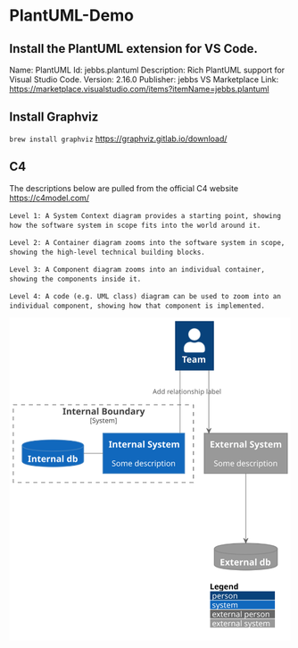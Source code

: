 # PlantUML-Demo

## Install the PlantUML extension for VS Code.

Name: PlantUML
Id: jebbs.plantuml
Description: Rich PlantUML support for Visual Studio Code.
Version: 2.16.0
Publisher: jebbs
VS Marketplace Link: https://marketplace.visualstudio.com/items?itemName=jebbs.plantuml

## Install Graphviz

`brew install graphviz`
https://graphviz.gitlab.io/download/


## C4

The descriptions below are pulled from the official C4 website https://c4model.com/

`Level 1: A System Context diagram provides a starting point, showing how the software system in scope fits into the world around it.`

`Level 2: A Container diagram zooms into the software system in scope, showing the high-level technical building blocks.`

`Level 3: A Component diagram zooms into an individual container, showing the components inside it.`

`Level 4: A code (e.g. UML class) diagram can be used to zoom into an individual component, showing how that component is implemented.`

![Context diagram](./demo/assets/c4-context-demo.svg)